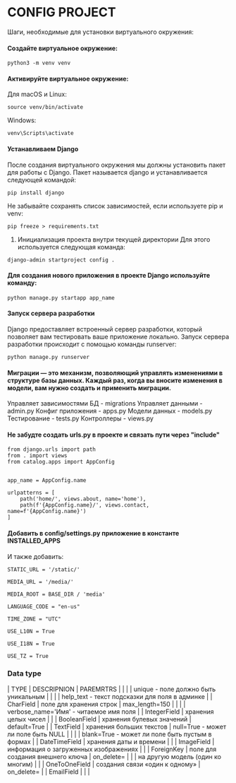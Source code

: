 # CONFIG PROJECT

Шаги, необходимые для установки виртуального окружения:

#### Создайте виртуальное окружение:
```
python3 -m venv venv
```

#### Активируйте виртуальное окружение:
Для macOS и Linux:
```
source venv/bin/activate
```

Windows:
```
venv\Scripts\activate
```

#### Устанавливаем Django
После создания виртуального окружения мы должны установить пакет для работы с Django. Пакет называется 
django и устанавливается следующей командой:
```
pip install django
```

Не забывайте сохранять список зависимостей, если используете pip и venv:
```
pip freeze > requirements.txt
```


1. Инициализация проекта внутри текущей директории
Для этого используется следующая команда:
```
django-admin startproject config .
```


#### Для создания нового приложения в проекте Django используйте команду:
```
python manage.py startapp app_name
```



#### Запуск сервера разработки
Django предоставляет встроенный сервер разработки, который позволяет вам тестировать ваше приложение локально. Запуск сервера разработки происходит с помощью команды 
runserver:
```
python manage.py runserver
```


#### Миграции — это механизм, позволяющий управлять изменениями в структуре базы данных. Каждый раз, когда вы вносите изменения в модели, вам нужно создать и применить миграции.

Управляет зависимостями БД - migrations
Управляет данными - admin.py
Конфиг приложения - apps.py
Модели данных - models.py
Тестирование - tests.py
Контроллеры - views.py


#### Не забудте создать urls.py в проекте и связать пути через "include"
```
from django.urls import path
from . import views
from catalog.apps import AppConfig


app_name = AppConfig.name

urlpatterns = [
    path('home/', views.about, name='home'),
    path(f'{AppConfig.name}/', views.contact, name=f'{AppConfig.name}')
]
```



#### Добавить в config/settings.py приложение в константе INSTALLED_APPS
И также добавить:
```
STATIC_URL = '/static/'
```
```
MEDIA_URL = '/media/'

MEDIA_ROOT = BASE_DIR / 'media'
```
```
LANGUAGE_CODE = "en-us"

TIME_ZONE = "UTC"

USE_L10N = True

USE_I18N = True

USE_TZ = True
```

### Data type
| TYPE            | DESCRIPNION                           | PAREMRTRS                                       |
|                 |                                       | unique - поле должно быть уникальным            |
|                 |                                       | help_text - текст подсказки для поля в админке  |
| CharField       | поле для хранения строк               | max_length=150                                  |
|                 |                                       | verbose_name='Имя' - читаемое имя поля          |
| IntegerField    | хранения целых чисел                  |                                                 |
| BooleanField    | хранения булевых значений             | default=True                                    |
| TextField       | хранения больших текстов              | null=True - может ли поле быть NULL             |
|                 |                                       | blank=True - может ли поле быть пустым в формах |
| DateTimeField   | хранения даты и времени               |                                                 |
| ImageField      | информация о загруженных изображениях |                                                 |
| ForeignKey      | поле для создания внешнего ключа      | on_delete=                                      |
|                 | на другую модель (один ко многим)     |                                                 |
| OneToOneField   | создания связи «один к одному»        | on_delete=                                      |
| EmailField      |                                       |                                                 |
